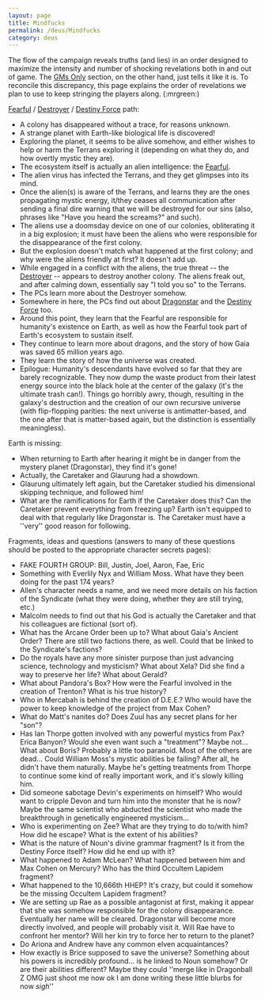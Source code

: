 ```yaml
---
layout: page
title: Mindfucks
permalink: /deus/Mindfucks
category: deus
---
```

The flow of the campaign reveals truths (and lies) in an order designed to maximize the intensity and number of shocking revelations both in and out of game. The [GMs Only](GameMastersOnly) section, on the other hand, just tells it like it is. To reconcile this discrepancy, this page explains the order of revelations we plan to use to keep stringing the players along. (:mrgreen:)

[Fearful](Fearful) / [Destroyer](UniverseCreation) / [Destiny Force](UniverseCreation) path:
* A colony has disappeared without a trace, for reasons unknown.
* A strange planet with Earth-like biological life is discovered!
* Exploring the planet, it seems to be alive somehow, and either wishes to help or harm the Terrans exploring it (depending on what they do, and how overtly mystic they are).
* The ecosystem itself is actually an alien intelligence: the [Fearful](Fearful).
* The alien virus has infected the Terrans, and they get glimpses into its mind.
* Once the alien(s) is aware of the Terrans, and learns they are the ones propagating mystic energy, it/they ceases all communication after sending a final dire warning that we will be destroyed for our sins (also, phrases like &quot;Have you heard the screams?&quot; and such).
* The aliens use a doomsday device on one of our colonies, obliterating it in a big explosion; it must have been the aliens who were responsible for the disappearance of the first colony.
* But the explosion doesn't match what happened at the first colony; and why were the aliens friendly at first? It doesn't add up.
* While engaged in a conflict with the aliens, the true threat -- the [Destroyer](UniverseCreation) -- appears to destroy another colony. The aliens freak out, and after calming down, essentially say &quot;I told you so&quot; to the Terrans.
* The PCs learn more about the Destroyer somehow.
* Somewhere in here, the PCs find out about [Dragonstar](Dragons) and the [Destiny Force](UniverseCreation) too.
* Around this point, they learn that the Fearful are responsible for humanity's existence on Earth, as well as how the Fearful took part of Earth's ecosystem to sustain itself.
* They continue to learn more about dragons, and the story of how Gaia was saved 65 million years ago.
* They learn the story of how the universe was created.
* Epilogue: Humanity's descendants have evolved so far that they are barely recognizable. They now dump the waste product from their latest energy source into the black hole at the center of the galaxy (it's the ultimate trash can!). Things go horribly awry, though, resulting in the galaxy's destruction and the creation of our own recursive universe (with flip-flopping parities: the next universe is antimatter-based, and the one after that is matter-based again, but the distinction is essentially meaningless).

Earth is missing:
* When returning to Earth after hearing it might be in danger from the mystery planet (Dragonstar), they find it's gone!
* Actually, the Caretaker and Glaurung had a showdown.
* Glaurung ultimately left again, but the Caretaker studied his dimensional skipping technique, and followed him!
* What are the ramifications for Earth if the Caretaker does this? Can the Caretaker prevent everything from freezing up? Earth isn't equipped to deal with that regularly like Dragonstar is. The Caretaker must have a ''very'' good reason for following.

Fragments, ideas and questions (answers to many of these questions should be posted to the appropriate character secrets pages):
* FAKE FOURTH GROUP: Bill, Justin, Joel, Aaron, Fae, Eric
* Something with Everlily Nyx and William Moss. What have they been doing for the past 174 years?
* Allen's character needs a name, and we need more details on his faction of the Syndicate (what they were doing, whether they are still trying, etc.)
* Malcolm needs to find out that his God is actually the Caretaker and that his colleagues are fictional (sort of).
* What has the Arcane Order been up to? What about Gaia's Ancient Order? There are still two factions there, as well. Could that be linked to the Syndicate's factions?
* Do the royals have any more sinister purpose than just advancing science, technology and mysticism? What about Xela? Did she find a way to preserve her life? What about Gerald?
* What about Pandora's Box? How were the Fearful involved in the creation of Trenton? What is his true history?
* Who in Mercabah is behind the creation of D.E.E.? Who would have the power to keep knowledge of the project from Max Cohen?
* What do Matt's nanites do? Does Zuul has any secret plans for her &quot;son&quot;?
* Has Ian Thorpe gotten involved with any powerful mystics from Pax? Erica Banyon? Would she even want such a &quot;treatment&quot;? Maybe not... What about Boris? Probably a little too paranoid. Most of the others are dead... Could William Moss's mystic abilities be failing? After all, he didn't have them naturally. Maybe he's getting treatments from Thorpe to continue some kind of really important work, and it's slowly killing him.
* Did someone sabotage Devin's experiments on himself? Who would want to cripple Devon and turn him into the monster that he is now? Maybe the same scientist who abducted the scientist who made the breakthrough in genetically engineered mysticism...
* Who is experimenting on Zee? What are they trying to do to/with him? How did he escape? What is the extent of his abilities?
* What is the nature of Noun's divine grammar fragment? Is it from the Destiny Force itself? How did he end up with it?
* What happened to Adam McLean? What happened between him and Max Cohen on Mercury? Who has the third Occultem Lapidem fragment?
* What happened to the 10,666th HHEP? It's crazy, but could it somehow be the missing Occultem Lapidem fragment?
* We are setting up Rae as a possible antagonist at first, making it appear that she was somehow responsible for the colony disappearance. Eventually her name will be cleared. Dragonstar will become more directly involved, and people will probably visit it. Will Rae have to confront her mentor? Will her kin try to force her to return to the planet?
* Do Ariona and Andrew have any common elven acquaintances?
* How exactly is Brice supposed to save the universe? Something about his powers is incredibly profound... is he linked to Noun somehow? Or are their abilities different? Maybe they could ''merge like in Dragonball Z OMG just shoot me now ok I am done writing these little blurbs for now *sigh*''

